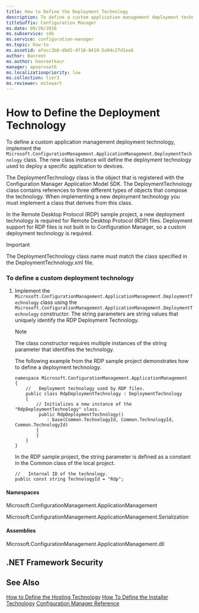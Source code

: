 ```yaml
---
title: How to Define the Deployment Technology
description: To define a custom application management deployment technology, implement the Microsoft.ConfigurationManagement.ApplicationManagement.DeploymentTechnology class.
titleSuffix: Configuration Manager
ms.date: 09/20/2016
ms.subservice: sdk
ms.service: configuration-manager
ms.topic: how-to
ms.assetid: afacc3b0-db65-4f10-8410-5a94c27d1ea6
author: Banreet
ms.author: banreetkaur
manager: apoorvseth
ms.localizationpriority: low
ms.collection: tier3
ms.reviewer: mstewart
---
```

# How to Define the Deployment Technology
To define a custom application management deployment technology, implement the `Microsoft.ConfigurationManagement.ApplicationManagement.DeploymentTechnology` class. The new class instance will define the deployment technology used to deploy a specific application to devices.

 The DeploymentTechnology class is the object that is registered with the Configuration Manager Application Model SDK. The DeploymentTechnology class contains references to three different types of objects that compose the technology. When implementing a new deployment technology you must implement a class that derives from this class.

 In the Remote Desktop Protocol (RDP) sample project, a new deployment technology is required for Remote Desktop Protocol (RDP) files. Deployment support for RDP files is not built in to Configuration Manager, so a custom deployment technology is required.

> [!IMPORTANT]
>  The DeploymentTechnology class name must match the class specified in the DeploymentTechnology.xml file.

### To define a custom deployment technology

1.  Implement the `Microsoft.ConfigurationManagement.ApplicationManagement.DeploymentTechnology` class using the `Microsoft.ConfigurationManagement.ApplicationManagement.DeploymentTechnology` constructor. The string parameters are string values that uniquely identify the RDP Deployment Technology.

    > [!NOTE]
    >  The class constructor requires multiple instances of the string parameter that identifies the technology.

     The following example from the RDP sample project demonstrates how to define a deployment technology.

    ```
    namespace Microsoft.ConfigurationManagement.ApplicationManagement
    {
        //   Deployment technology used by RDP files.
        public class RdpDeploymentTechnology : DeploymentTechnology
        {
            // Initializes a new instance of the "RdpDeploymentTechnology" class.
             public RdpDeploymentTechnology()
                : base(Common.TechnologyId, Common.TechnologyId, Common.TechnologyId)
            {
            }
        }
    }
    ```

     In the RDP sample project, the string parameter is defined as a constant in the Common class of the local project.

    ```
    //   Internal ID of the technology.
    public const string TechnologyId = "Rdp";
    ```

#### Namespaces
 Microsoft.ConfigurationManagement.ApplicationManagement

 Microsoft.ConfigurationManagement.ApplicationManagement.Serialization

#### Assemblies
 Microsoft.ConfigurationManagement.ApplicationManagement.dll

## .NET Framework Security

## See Also
 [How to Define the Hosting Technology](../../develop/apps/how-to-define-the-hosting-technology.md)
 [How To Define the Installer Technology](../../develop/apps/how-to-define-the-installer-technology.md)
 [Configuration Manager Reference](../../develop/reference/configuration-manager-reference.md)
